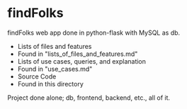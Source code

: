 # findFolks
findFolks web app done in python-flask with MySQL as db. 

* Lists of files and features
 * Found in "lists_of_files_and_features.md"
* Lists of use cases, queries, and explanation 
 * Found in "use_cases.md"
* Source Code
 * Found in this directory

Project done alone; db, frontend, backend, etc., all of it.